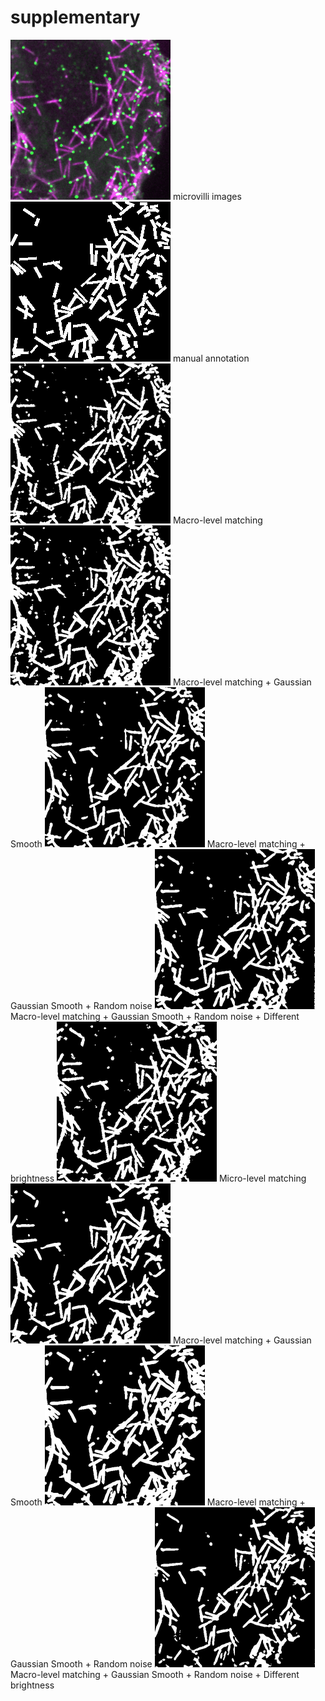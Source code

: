# supplementary
<img src="https://github.com/miccaisashimi/supplementary/blob/master/microvilli.gif" width="256"/>
microvilli images

<img src="https://github.com/miccaisashimi/supplementary/blob/master/annotation3.gif" width="256"/>
manual annotation

<img src="https://github.com/miccaisashimi/supplementary/blob/master/exp2.gif" width="256"/>
Macro-level matching

<img src="https://github.com/miccaisashimi/supplementary/blob/master/exp3.gif" width="256"/>
Macro-level matching + Gaussian Smooth

<img src="https://github.com/miccaisashimi/supplementary/blob/master/exp4.gif" width="256"/>
Macro-level matching + Gaussian Smooth + Random noise

<img src="https://github.com/miccaisashimi/supplementary/blob/master/exp5.gif" width="256"/>
Macro-level matching + Gaussian Smooth + Random noise + Different brightness

<img src="https://github.com/miccaisashimi/supplementary/blob/master/exp1.gif" width="256"/>
Micro-level matching

<img src="https://github.com/miccaisashimi/supplementary/blob/master/exp8.gif" width="256"/>
Macro-level matching + Gaussian Smooth

<img src="https://github.com/miccaisashimi/supplementary/blob/master/exp7.gif" width="256"/>
Macro-level matching + Gaussian Smooth + Random noise

<img src="https://github.com/miccaisashimi/supplementary/blob/master/exp6.gif" width="256"/>
Macro-level matching + Gaussian Smooth + Random noise + Different brightness
